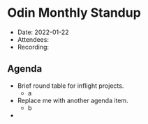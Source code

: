 # Odin Monthly Standup 

* Date: 2022-01-22
* Attendees: 
* Recording: 

## Agenda

- Brief round table for inflight projects.
    - a
- Replace me with another agenda item.
    - b
- 
